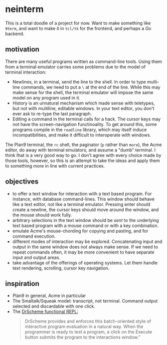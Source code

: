 # neinterm

This is a total doodle of a project for now. Want to make something like `9term`,
and want to make it in `tcl/tk` for the frontend, and perhaps a
Go backend.

## motivation

There are many useful programs written as command-line tools. Using them from
a terminal emulator carries some problems due to the model of terminal interaction:

* Newlines, in a terminal, send the line to the shell. In order to type multi-line
  commands, we need to put a `\` at the end of the line.
  While this may make sense for the shell, the terminal emulator will impose the
  same model on any program used in it.
* History is an unnatural mechanism which made sense with teletypes, but not with
  multiline, editable windows. In your text editor, you don't ever ask to re-type
  the last paragraph.
* Editing a command in the terminal calls for a hack. The cursor keys may not have
  the screen-navigation functinoality. To get around this, some programs
  compile in the `readline` library, which may itself induce incompatibilities, and
  make it difficult to interoperate with windows.

The Plan9 terminal, the `rc` shell, the paginator (`p` rather than `more`), the
Acme editor, do away
with terminal emulators, and assume a "dumb" terminal. I think that is a very good
way to go. I don't agree with every choice made by those tools, however, so this
is an attempt to take the ideas and apply them to something more in line with current
practices.

## objectives

* to offer a text window for interaction with a text based program. For instance, with
  database command-lines. This window should behave like a text editor, not like
  a terminal emulator. Pressing enter should create a newline, the cursor keys
  should move around the window, and the mouse should work fully.
* arbitrary selections in the text window should be *sent* to the underlying text based
  program with a mouse command or with a key combination.
* emulate Acme's mouse-chording for copying and pasting, and for command execution.
* different modes of interaction may be explored. Concatenating input and output in the same
  window does not always make sense. If we need to repeat commands often, it may
  be more convenient to have separate input and output areas.
* take advantage of the offerings of operating systems. Let them handle text rendering,
  scrolling, cursor key navigation.

## inspiration

* Plan9 in general, Acme in particular
* The Smaltalk/Squeak model: transcript, not terminal. Command output selected and
  discardable with one click.
* The [DrScheme functional REPL:](https://cs.brown.edu/~sk/Publications/Papers/Published/fffkf-drscheme-journal/paper.pdf)
  > DrScheme provides and enforces this batch-oriented style of interactive program
  > evaluation in a natural way. When the programmer is ready to test a program,
  > a click on the Execute button submits the program to the interactions window."
